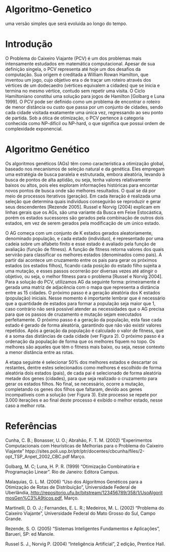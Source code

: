 # Algoritmo-Genetico

uma versão simples que será evoluida ao longo do tempo.

# Introdução
O Problema do Caixeiro Viajante (PCV) é um dos problemas mais intensamente estudados em matemática computacional. Apesar de sua definição singela, o PCV representa até hoje um dos desafios da computação.
Sua origem é creditada a William Rowan Hamilton, que inventou um jogo, cujo objetivo era o de traçar um roteiro através dos vértices de um dodecaedro (vértices equivalem a cidades) que se inicia e termina no mesmo vértice, contudo sem repetir uma visita. O Ciclo Hamiltoniano constitui uma solução para jogos de Hamilton [Golbarg e Luna 1999].
O PCV pode ser definido como um problema de encontrar o roteiro de menor distância ou custo que passa por um conjunto de cidades, sendo cada cidade visitada exatamente uma única vez, regressando ao seu ponto de partida.
Sob a ótica de otimização, o PCV pertence à categoria conhecida como NP-difícil ou NP-hard, o que significa que possui ordem de complexidade exponencial.

# Algoritmo Genético

Os algoritmos genéticos (AGs) têm como característica a otimização global, baseado nos mecanismos de seleção natural e da genética. Eles empregam uma estratégia de busca paralela e estruturada, embora aleatória, levando à busca de pontos de alta aptidão, ou seja, tenha valores relativamente baixos ou altos, pois eles exploram informações históricas para encontar novos pontos de busca onde são melhores resultados. O qual se dá por meio de processos iterativos (geração). Em cada iteração é realizada uma seleção que determina quais indivíduos conseguirão se reproduzir e gerar seus descendentes [Rezende 2005].
Russel e Norvig (2004) explicam em linhas gerais que os AGs, são uma variante da Busca em Feixe Estocástica, porém os estados sucessores são gerados pela combinação de outros dois estados, em vez de serem gerados pela modificação de um único estado.

O AG começa com um conjunto de K estados gerados aleatoriamente, denominado população, e cada estado (indivíduo), é representado por uma cadeia sobre um alfabeto finito e esse estado é avaliado pela função de avaliação (função de fitness). A função de fitness retorna valores dos quais servirão para classificar os melhores estados (denominados como pais). A partir dai acontece um cruzamento entre os pais para gerar os próximos estados (os estados filhos), ficando cada posição do estado filho sujeita a uma mutação, e esses passos ocorrerão por diversas vezes até atingir o objetivo, ou seja, o melhor fitness para o problema [Russel e Norvig 2004].
Para a solução do PCV, utilizamos AG da seguinte forma: primeiramente é gerada uma matriz de adjacência com o mapa que representa a distância entre as 15 cidades. O próximo passo é a geração aleatória dos K estados (população) iniciais. Nesse momento é importante lembrar que é necessário que a quantidade de estados para formar a população seja maior que 1, caso contrário não será possível atender as necessidades que o AG precisa para que os passos de cruzamento e mutação sejam executados perfeitamente. O próximo passo é a geração da população, esta fase cada estado é gerado de forma aleatória, garantindo que não vão existir valores repetidos. Após a geração da população é calculado o valor de fitness, que é a soma das distâncias de cada cidade (ver Figura 2). O próximo passo é a ordenação da população de forma que os melhores fiquem no topo. Os melhores são aqueles que têm o fitness mais baixo, ou seja, nesse contexto a menor distância entre as rotas.

A etapa seguinte é selecionar 50% dos melhores estados e descartar os restantes, dentre estes selecionados como melhores é escolhido de forma aleatória dois estados (pais), de cada pai é selecionado de forma aleatória metade dos genes (cidades), para que seja realizado o cruzamento para gerar os estados filhos. No final, se necessário, ocorre a mutação, completando os genes dos filhos que faltaram, devido aos genes incompatíveis com a solução (ver Figura 3). Este processo se repete por 3.000 iterações e ao final deste processo é exibido o melhor estado, nesse caso a melhor rota.


# Referências
Cunha, C. B.; Bonasser, U. O.; Abrahão, F. T. M. (2002) “Experimentos Computacionais com Heurísticas de Melhorias para o Problema do Caixeiro Viajante” htpp://sites.poli.usp.br/ptr/ptr/docentes/cbcunha/files/2-opt_TSP_Anpet_2002_CBC.pdf Março.

Golbarg, M. C; Luna, H. P. R. (1999) “Otimização Combinatória e Programação Linear”. Rio de Janeiro: Editora Campus.

Malaquias, G. L. M. (2006) “Uso dos Algoritmos Genéticos para a Otimização de Rotas de Distribuição”, Universidade Federal de Uberlândia,.http://repositorio.ufu.br/bitstream/123456789/358/1/UsoAlgoritmosGen%C3%A9ticos.pdf, Março.

Martinelli, D. O. J.; Fernandes, E. L. R.; Medeiros, M. L. (2002) “Problema do Caixeiro Viajante”, Universidade Federal do Mato Grosso do Sul, Campo Grande.

Rezende, S. O. (2005) “Sistemas Inteligentes Fundamentos e Aplicações”, Barueri, SP: ed Manole.

Russel S. J., Norvig P. (2004) “Inteligência Artificial”, 2 edição, Prentice Hall.
